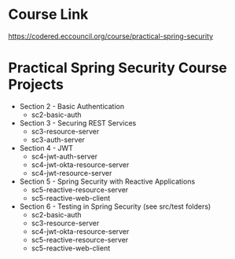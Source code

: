 # Course Link

https://codered.eccouncil.org/course/practical-spring-security

# Practical Spring Security Course Projects
- Section 2 - Basic Authentication
  - sc2-basic-auth
- Section 3 - Securing REST Services
  - sc3-resource-server
  - sc3-auth-server
- Section 4 - JWT
  - sc4-jwt-auth-server
  - sc4-jwt-okta-resource-server
  - sc4-jwt-resource-server
- Section 5 - Spring Security with Reactive Applications
  - sc5-reactive-resource-server
  - sc5-reactive-web-client
- Section 6 - Testing in Spring Security (see src/test folders) 
    - sc2-basic-auth
    - sc3-resource-server
    - sc4-jwt-okta-resource-server
    - sc5-reactive-resource-server
    - sc5-reactive-web-client
